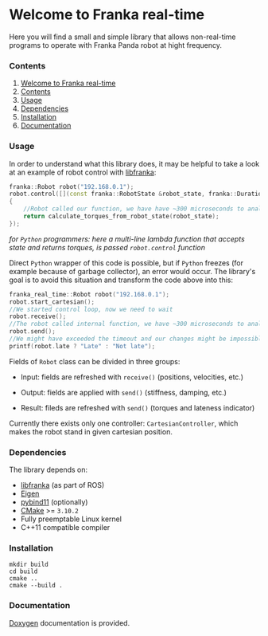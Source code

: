 # Welcome to Franka real-time
Here you will find a small and simple library that allows non-real-time programs to operate with Franka Panda robot at hight frequency.

### Contents
1. [Welcome to Franka real-time](#welcome-to-franka-real-time)
2. [Contents](#contents)
4. [Usage](#usage)
4. [Dependencies](#dependencies)
5. [Installation](#installation)
6. [Documentation](#documentation)

### Usage
In order to understand what this library does, it may be helpful to take a look at an example of robot control with [libfranka](https://github.com/frankaemika/libfranka):
```c++
franka::Robot robot("192.168.0.1");
robot.control([](const franka::RobotState &robot_state, franka::Duration time) -> franka::Torques
{
	//Robot called our function, we have have ~300 microseconds to analyze `robot_state` and return torques
	return calculate_torques_from_robot_state(robot_state);
});
```
*for `Python` programmers: here a multi-line lambda function that accepts state and returns torques, is passed `robot.control` function*

Direct `Python` wrapper of this code is possible, but if `Python` freezes (for example because of garbage collector), an error would occur. The library's goal is to avoid this situation and transform the code above into this:
```c++
franka_real_time::Robot robot("192.168.0.1");
robot.start_cartesian();
//We started control loop, now we need to wait
robot.receive();
//The robot called internal function, we have ~300 microseconds to analyze and change `robot`
robot.send();
//We might have exceeded the timeout and our changes might be impossible to apply, but nothing critical happened to the robot
printf(robot.late ? "Late" : "Not late");
```

Fields of `Robot` class can be divided in three groups:
 - Input: fields are refreshed with `receive()` (positions, velocities, etc.)
 - Output: fields are applied with `send()` (stiffness, damping, etc.)
 - Result: fileds are refreshed with `send()` (torques and lateness indicator)

Currently there exists only one controller: `CartesianController`, which makes the robot stand in given cartesian position.

### Dependencies
The library depends on:
 - [libfranka](https://github.com/frankaemika/libfranka) (as part of ROS)
 - [Eigen](https://eigen.tuxfamily.org)
 - [pybind11](https://github.com/pybind/pybind11) (optionally)
 - [CMake](https://cmake.org) >= `3.10.2`
 - Fully preemptable Linux kernel
 - C++11 compatible compiler

### Installation
```
mkdir build
cd build
cmake ..
cmake --build .
```

### Documentation
[Doxygen](https://www.doxygen.nl) documentation is provided.